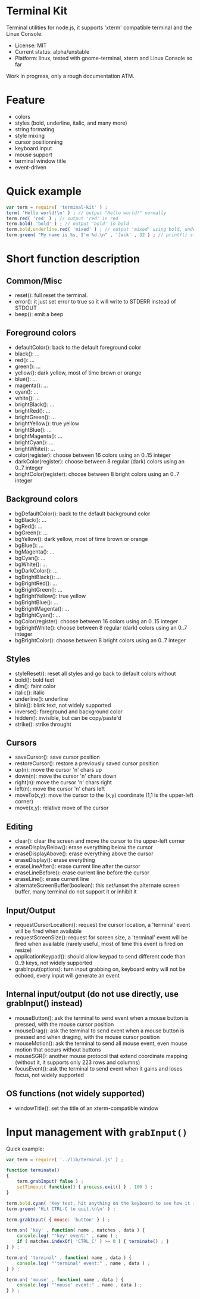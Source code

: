 

# Terminal Kit

Terminal utilities for node.js, it supports 'xterm' compatible terminal and the Linux Console.

* License: MIT
* Current status: alpha/unstable
* Platform: linux, tested with gnome-terminal, xterm and Linux Console so far

Work in progress, only a rough documentation ATM.



# Feature

* colors
* styles (bold, underline, italic, and many more)
* string formating
* style mixing
* cursor positionning
* keyboard input
* mouse support
* terminal window title
* event-driven



# Quick example

```js
var term = require( 'terminal-kit' ) ;
term( 'Hello world!\n' ) ; // output "Hello world!" normally
term.red( 'red' ) ; // output 'red' in red
term.bold( 'bold' ) ; // output 'bold' in bold
term.bold.underline.red( 'mixed' ) ; // output 'mixed' using bold, underlined red, exposing style-mixing syntax
term.green( "My name is %s, I'm %d.\n" , 'Jack' , 32 ) ; // printf() style formating everywhere: this will output 'My name is Jack, I'm 32.' in green
```



# Short function description


## Common/Misc

* reset(): full reset the terminal.
* error(): it just set error to true so it will write to STDERR instead of STDOUT
* beep(): emit a beep


## Foreground colors

* defaultColor(): back to the default foreground color
* black(): ...
* red(): ...
* green(): ...
* yellow(): dark yellow, most of time brown or orange
* blue(): ...
* magenta(): ...
* cyan(): ...
* white(): ...
* brightBlack(): ...
* brightRed(): ...
* brightGreen(): ...
* brightYellow(): true yellow
* brightBlue(): ...
* brightMagenta(): ...
* brightCyan(): ...
* brightWhite(): ...
* color(register): choose between 16 colors using an 0..15 integer
* darkColor(register): choose between 8 regular (dark) colors using an 0..7 integer
* brightColor(register): choose between 8 bright colors using an 0..7 integer


## Background colors

* bgDefaultColor(): back to the default background color
* bgBlack(): ...
* bgRed(): ...
* bgGreen(): ...
* bgYellow(): dark yellow, most of time brown or orange
* bgBlue(): ...
* bgMagenta(): ...
* bgCyan(): ...
* bgWhite(): ...
* bgDarkColor(): ...
* bgBrightBlack(): ...
* bgBrightRed(): ...
* bgBrightGreen(): ...
* bgBrightYellow(): true yellow
* bgBrightBlue(): ...
* bgBrightMagenta(): ...
* bgBrightCyan(): ...
* bgColor(register): choose between 16 colors using an 0..15 integer
* bgBrightWhite(): choose between 8 regular (dark) colors using an 0..7 integer
* bgBrightColor(): choose between 8 bright colors using an 0..7 integer


## Styles

* styleReset(): reset all styles and go back to default colors without
* bold(): bold text
* dim(): faint color
* italic(): italic
* underline(): underline
* blink(): blink text, not widely supported
* inverse(): foreground and background color
* hidden(): invisible, but can be copy/paste'd
* strike(): strike throught


## Cursors

* saveCursor(): save cursor position
* restoreCursor(): restore a previously saved cursor position
* up(n): move the cursor 'n' chars up
* down(n): move the cursor 'n' chars down
* right(n): move the cursor 'n' chars right
* left(n): move the cursor 'n' chars left
* moveTo(x,y): move the cursor to the (x,y) coordinate (1,1 is the upper-left corner)
* move(x,y): relative move of the cursor


## Editing

* clear(): clear the screen and move the cursor to the upper-left corner
* eraseDisplayBelow(): erase everything below the cursor
* eraseDisplayAbove(): erase everything above the cursor
* eraseDisplay(): erase everything
* eraseLineAfter(): erase current line after the cursor
* eraseLineBefore(): erase current line before the cursor
* eraseLine(): erase current line
* alternateScreenBuffer(boolean): this set/unset the alternate screen buffer, many terminal do not support it or inhibit it


## Input/Output

* requestCursorLocation(): request the cursor location, a 'terminal' event will be fired when available
* requestScreenSize(): request for screen size, a 'terminal' event will be fired when available (rarely useful, most of time this event is fired on resize)
* applicationKeypad(): should allow keypad to send different code than 0..9 keys, not widely supported
* grabInput(options): turn input grabbing on, keyboard entry will not be echoed, every input will generate an event


## Internal input/output (do not use directly, use grabInput() instead)

* mouseButton(): ask the terminal to send event when a mouse button is pressed, with the mouse cursor position
* mouseDrag(): ask the terminal to send event when a mouse button is pressed and when draging, with the mouse cursor position
* mouseMotion(): ask the terminal to send all mouse event, even mouse motion that occurs without buttons
* mouseSGR(): another mouse protocol that extend coordinate mapping (without it, it supports only 223 rows and columns)
* focusEvent(): ask the terminal to send event when it gains and loses focus, not widely supported


## OS functions (not widely supported)

* windowTitle(): set the title of an xterm-compatible window


# Input management with `grabInput()`

Quick example:

```js
var term = require( '../lib/terminal.js' ) ;

function terminate()
{
	term.grabInput( false ) ;
	setTimeout( function() { process.exit() } , 100 ) ;
}

term.bold.cyan( 'Key test, hit anything on the keyboard to see how it is detected...\n' ) ;
term.green( 'Hit CTRL-C to quit.\n\n' ) ;

term.grabInput( { mouse: 'button' } ) ;

term.on( 'key' , function( name , matches , data ) {
	console.log( "'key' event:" , name ) ;
	if ( matches.indexOf( 'CTRL_C' ) >= 0 ) { terminate() ; }
} ) ;

term.on( 'terminal' , function( name , data ) {
	console.log( "'terminal' event:" , name , data ) ;
} ) ;

term.on( 'mouse' , function( name , data ) {
	console.log( "'mouse' event:" , name , data ) ;
} ) ;
```

